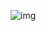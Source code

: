 ![img](https://github.com/allanjade/Harvey-Co./assets/58634970/ae39af7e-d803-4d4f-9f3a-e4b5f51db9c5)
